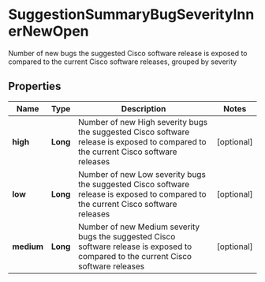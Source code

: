 

# SuggestionSummaryBugSeverityInnerNewOpen

Number of new bugs the suggested Cisco software release is exposed to compared to the current Cisco software releases, grouped by severity

## Properties

| Name | Type | Description | Notes |
|------------ | ------------- | ------------- | -------------|
|**high** | **Long** | Number of new High severity bugs the suggested Cisco software release is exposed to compared to the current Cisco software releases |  [optional] |
|**low** | **Long** | Number of new Low severity bugs the suggested Cisco software release is exposed to compared to the current Cisco software releases |  [optional] |
|**medium** | **Long** | Number of new Medium severity bugs the suggested Cisco software release is exposed to compared to the current Cisco software releases |  [optional] |



